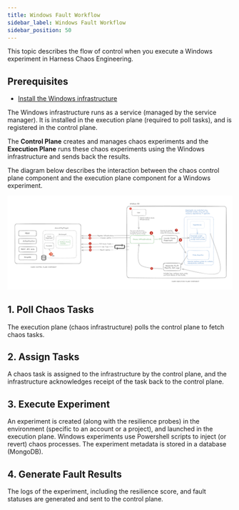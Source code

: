 ```yaml
---
title: Windows Fault Workflow 
sidebar_label: Windows Fault Workflow 
sidebar_position: 50
---
```


This topic describes the flow of control when you execute a Windows experiment in Harness Chaos Engineering.

## Prerequisites
- [Install the Windows infrastructure](https://developer.harness.io/docs/chaos-engineering/use-harness-ce/infrastructures/types/legacy-infra/windows#prerequisites-to-install-infrastructure)

The Windows infrastructure runs as a service (managed by the service manager). It is installed in the execution plane (required to poll tasks), and is registered in the control plane.

The **Control Plane** creates and manages chaos experiments and the **Execution Plane** runs these chaos experiments using the Windows infrastructure and sends back the results.

The diagram below describes the interaction between the chaos control plane component and the execution plane component for a Windows experiment. 

![windows fault flow](../static/how-stuff-works/windows-workflow.png)

## 1. Poll Chaos Tasks

The execution plane (chaos infrastructure) polls the control plane to fetch chaos tasks. 

## 2. Assign Tasks
A chaos task is assigned to the infrastructure by the control plane, and the infrastructure acknowledges receipt of the task back to the control plane. 

## 3. Execute Experiment 

An experiment is created (along with the resilience probes) in the environment (specific to an account or a project), and launched in the execution plane. Windows experiments use Powershell scripts to inject (or revert) chaos processes. The experiment metadata is stored in a database (MongoDB).

## 4. Generate Fault Results

The logs of the experiment, including the resilience score, and fault statuses are generated and sent to the control plane.